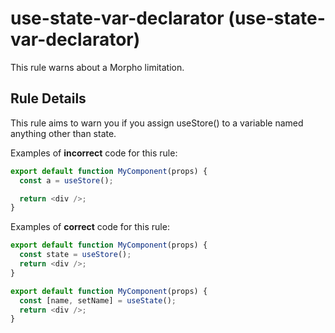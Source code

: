 # use-state-var-declarator (use-state-var-declarator)

This rule warns about a Morpho limitation.

## Rule Details

This rule aims to warn you if you assign useStore() to a variable named anything other than state.

Examples of **incorrect** code for this rule:

```js
export default function MyComponent(props) {
  const a = useStore();

  return <div />;
}
```

Examples of **correct** code for this rule:

```js
export default function MyComponent(props) {
  const state = useStore();
  return <div />;
}

export default function MyComponent(props) {
  const [name, setName] = useState();
  return <div />;
}
```
